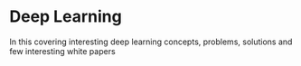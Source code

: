 # Deep Learning
In this covering interesting deep learning concepts, problems, solutions and few interesting white papers
